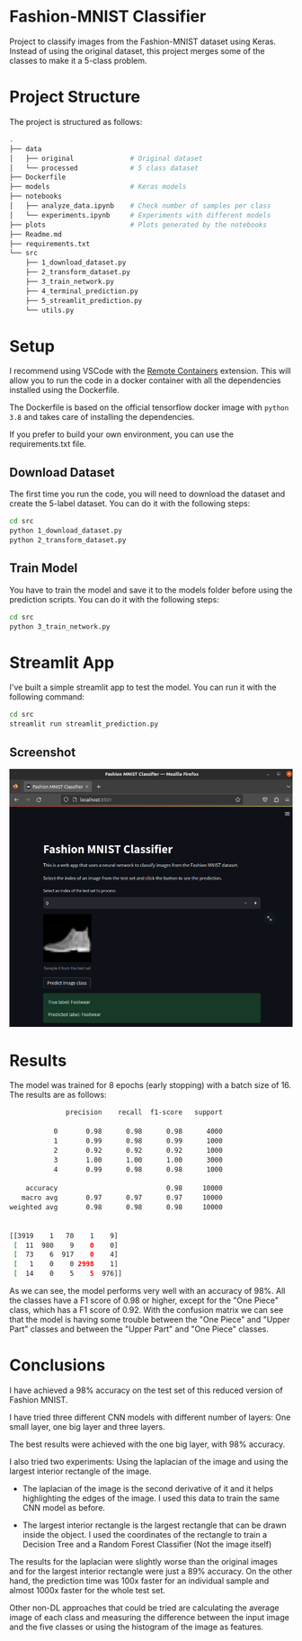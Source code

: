 # Fashion-MNIST Classifier

Project to classify images from the Fashion-MNIST dataset using Keras. Instead of using the original dataset, this project merges some of the classes to make it a 5-class problem.

# Project Structure

The project is structured as follows:

```bash
.
├── data
│   ├── original              # Original dataset
│   └── processed             # 5 class dataset
├── Dockerfile
├── models                    # Keras models
├── notebooks
│   ├── analyze_data.ipynb    # Check number of samples per class
│   └── experiments.ipynb     # Experiments with different models
├── plots                     # Plots generated by the notebooks
├── Readme.md
├── requirements.txt
└── src
    ├── 1_download_dataset.py
    ├── 2_transform_dataset.py
    ├── 3_train_network.py
    ├── 4_terminal_prediction.py
    ├── 5_streamlit_prediction.py
    └── utils.py
```

# Setup

I recommend using VSCode with the [Remote Containers](https://code.visualstudio.com/docs/remote/containers) extension. This will allow you to run the code in a docker container with all the dependencies installed using the Dockerfile.

The Dockerfile is based on the official tensorflow docker image with `python 3.8` and takes care of installing the dependencies.

If you prefer to build your own environment, you can use the requirements.txt file.

## Download Dataset

The first time you run the code, you will need to download the dataset and create the 5-label dataset. You can do it with the following steps:

```bash
cd src
python 1_download_dataset.py
python 2_transform_dataset.py
```

## Train Model

You have to train the model and save it to the models folder before using the prediction scripts. You can do it with the following steps:

```bash
cd src
python 3_train_network.py
```

# Streamlit App

I've built a simple streamlit app to test the model. You can run it with the following command:

```bash
cd src
streamlit run streamlit_prediction.py
```

## Screenshot

<img src="streamlit_screenshot.png">


# Results

The model was trained for 8 epochs (early stopping) with a batch size of 16. The results are as follows:

```bash
              precision    recall  f1-score   support

           0       0.98      0.98      0.98      4000
           1       0.99      0.98      0.99      1000
           2       0.92      0.92      0.92      1000
           3       1.00      1.00      1.00      3000
           4       0.99      0.98      0.98      1000

    accuracy                           0.98     10000
   macro avg       0.97      0.97      0.97     10000
weighted avg       0.98      0.98      0.98     10000


[[3919    1   70    1    9]
 [  11  980    9    0    0]
 [  73    6  917    0    4]
 [   1    0    0 2998    1]
 [  14    0    5    5  976]]
 ```

As we can see, the model performs very well with an accuracy of 98%. All the classes have a F1 score of 0.98 or higher, except for the "One Piece" class, which has a F1 score of 0.92. With the confusion matrix we can see that the model is having some trouble between the "One Piece" and "Upper Part" classes and between the "Upper Part" and "One Piece" classes.


# Conclusions

I have achieved a 98% accuracy on the test set of this reduced version of Fashion MNIST.

I have tried three different CNN models with different number of layers: One small layer, one big layer and three layers.

The best results were achieved with the one big layer, with 98% accuracy.

I also tried two experiments: Using the laplacian of the image and using the largest interior rectangle of the image.

- The laplacian of the image is the second derivative of it and it helps highlighting the edges of the image. I used this data to train the same CNN model as before.

- The largest interior rectangle is the largest rectangle that can be drawn inside the object. I used the coordinates of the rectangle to train a Decision Tree and a Random Forest Classifier (Not the image itself) 

The results for the laplacian were slightly worse than the original images and for the largest interior rectangle were just a 89% accuracy. On the other hand, the prediction time was 100x faster for an individual sample and almost 1000x faster for the whole test set.

Other non-DL approaches that could be tried are calculating the average image of each class and measuring the difference between the input image and the five classes or using the histogram of the image as features.